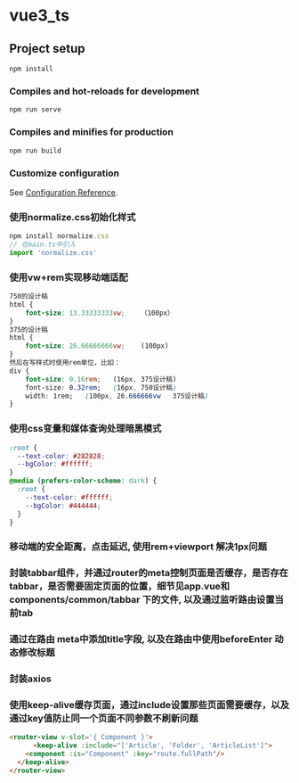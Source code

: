 # vue3_ts

## Project setup
```
npm install
```

### Compiles and hot-reloads for development
```
npm run serve
```

### Compiles and minifies for production
```
npm run build
```

### Customize configuration
See [Configuration Reference](https://cli.vuejs.org/config/).

### 使用normalize.css初始化样式
```js
npm install normalize.css
// 在main.ts中引入
import 'normalize.css'
```
### 使用vw+rem实现移动端适配
```css
750的设计稿  
html {
    font-size: 13.33333333vw;    （100px）
}
375的设计稿
html {
    font-size: 26.66666666vw;    (100px)
}
然后在写样式时使用rem单位，比如：
div {
    font-size: 0.16rem;   (16px, 375设计稿)
    font-size: 0.32rem;   (16px, 750设计稿)
    width: 1rem;   (100px, 26.666666vw   375设计稿)
}
```

### 使用css变量和媒体查询处理暗黑模式

```css
:root {
  --text-color: #282828;
  --bgColor: #ffffff;
}
@media (prefers-color-scheme: dark) {
  :root {
    --text-color: #ffffff;
    --bgColor: #444444;
  }
}
```

### 移动端的安全距离，点击延迟, 使用rem+viewport 解决1px问题


### 封装tabbar组件，并通过router的meta控制页面是否缓存，是否存在tabbar，是否需要固定页面的位置，细节见app.vue和components/common/tabbar 下的文件, 以及通过监听路由设置当前tab


### 通过在路由 meta中添加title字段, 以及在路由中使用beforeEnter 动态修改标题

### 封装axios

### 使用keep-alive缓存页面，通过include设置那些页面需要缓存，以及通过key值防止同一个页面不同参数不刷新问题
```HTML
<router-view v-slot='{ Component }'>
      <keep-alive :include="['Article', 'Folder', 'ArticleList']">
    <component :is="Component" :key="route.fullPath"/>
  </keep-alive>
</router-view>
```